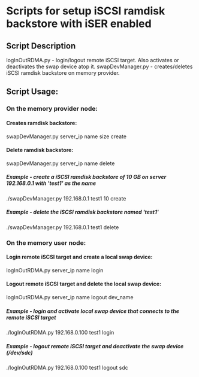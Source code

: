 # Scripts for setup iSCSI ramdisk backstore with iSER enabled

## Script Description
logInOutRDMA.py		- login/logout remote iSCSI target. Also activates or deactivates the swap device atop it.
swapDevManager.py	- creates/deletes iSCSI ramdisk backstore on memory provider.

## Script Usage:

### On the memory provider node:

#### Creates ramdisk backstore:

swapDevManager.py server_ip name size create

#### Delete ramdisk backstore:

swapDevManager.py server_ip name delete

##### Example - create a iSCSI ramdisk backstore of 10 GB on server 192.168.0.1 with 'test1' as the name

./swapDevManager.py 192.168.0.1 test1 10 create

##### Example - delete the iSCSI ramdisk backstore named 'test1'

./swapDevManager.py 192.168.0.1 test1 delete

### On the memory user node:

#### Login remote iSCSI target and create a local swap device:

logInOutRDMA.py server_ip name login

#### Logout remote iSCSI target and delete the local swap device:

logInOutRDMA.py server_ip name logout dev_name

##### Example - login and activate local swap device that connects to the remote iSCSI target

./logInOutRDMA.py 192.168.0.100 test1 login

##### Example - logout remote iSCSI target and deactivate the swap device (/dev/sdc)

./logInOutRDMA.py 192.168.0.100 test1 logout sdc
